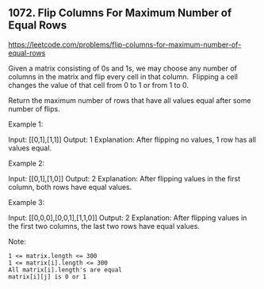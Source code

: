 ## 1072. Flip Columns For Maximum Number of Equal Rows

https://leetcode.com/problems/flip-columns-for-maximum-number-of-equal-rows

Given a matrix consisting of 0s and 1s, we may choose any number of columns in the matrix and flip every cell in that column.  Flipping a cell changes the value of that cell from 0 to 1 or from 1 to 0.

Return the maximum number of rows that have all values equal after some number of flips.

Example 1:

Input: [[0,1],[1,1]]
Output: 1
Explanation: After flipping no values, 1 row has all values equal.

Example 2:

Input: [[0,1],[1,0]]
Output: 2
Explanation: After flipping values in the first column, both rows have equal values.

Example 3:

Input: [[0,0,0],[0,0,1],[1,1,0]]
Output: 2
Explanation: After flipping values in the first two columns, the last two rows have equal values.

Note:

    1 <= matrix.length <= 300
    1 <= matrix[i].length <= 300
    All matrix[i].length's are equal
    matrix[i][j] is 0 or 1
